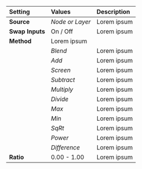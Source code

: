 | Setting         | Values          | Description |
| :-------------- | :-------------- | :---------- |
| **Source**      | *Node or Layer* | Lorem ipsum |
| **Swap Inputs** | On / Off | Lorem ipsum |
| **Method**      | Lorem ipsum     |
|                 | *Blend*         | Lorem ipsum |
|                 | *Add*           | Lorem ipsum |
|                 | *Screen*        | Lorem ipsum |
|                 | *Subtract*      | Lorem ipsum |
|                 | *Multiply*      | Lorem ipsum |
|                 | *Divide*        | Lorem ipsum |
|                 | *Max*           | Lorem ipsum |
|                 | *Min*           | Lorem ipsum |
|                 | *SqRt*          | Lorem ipsum |
|                 | *Power*         | Lorem ipsum |
|                 | *Difference*    | Lorem ipsum |
| **Ratio**       | 0.00 - 1.00     | Lorem ipsum |
